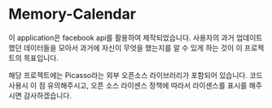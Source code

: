 Memory-Calendar
===============

이 application은 facebook api를 활용하여 제작되었습니다. 사용자의 과거 업데이트 했던 데이터들을 모아서 과거에 자신이 무엇을 했는지를 알 수 있게 하는 것이 이 프로젝트의 목표입니다. 

해당 프로젝트에는 Picasso라는 외부 오픈소스 라이브러리가 포함되어 있습니다. 코드 사용시 이 점 유의해주시고, 오픈 소스 라이센스 정책에 따라서 라이센스를 표시를 해주시면 감사하겠습니다.
